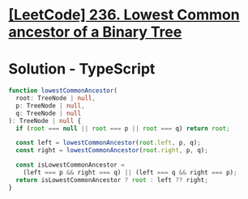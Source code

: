 # [[LeetCode] 236. Lowest Common ancestor of a Binary Tree](https://leetcode.com/problems/lowest-common-ancestor-of-a-binary-tree/description)

# Solution - TypeScript

```typescript
function lowestCommonAncestor(
  root: TreeNode | null,
  p: TreeNode | null,
  q: TreeNode | null
): TreeNode | null {
  if (root === null || root === p || root === q) return root;

  const left = lowestCommonAncestor(root.left, p, q);
  const right = lowestCommonAncestor(root.right, p, q);

  const isLowestCommonAncestor =
    (left === p && right === q) || (left === q && right === p);
  return isLowestCommonAncestor ? root : left ?? right;
}
```

